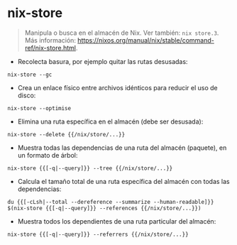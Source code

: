 # nix-store

> Manipula o busca en el almacén de Nix.
> Ver también: `nix store.3`.
> Más información: <https://nixos.org/manual/nix/stable/command-ref/nix-store.html>.

- Recolecta basura, por ejemplo quitar las rutas desusadas:

`nix-store --gc`

- Crea un enlace físico entre archivos idénticos para reducir el uso de disco:

`nix-store --optimise`

- Elimina una ruta específica en el almacén (debe ser desusada):

`nix-store --delete {{/nix/store/...}}`

- Muestra todas las dependencias de una ruta del almacén (paquete), en un formato de árbol:

`nix-store {{[-q|--query]}} --tree {{/nix/store/...}}`

- Calcula el tamaño total de una ruta específica del almacén con todas las dependencias:

`du {{[-cLsh|--total --dereference --summarize --human-readable]}} $(nix-store {{[-q|--query]}} --references {{/nix/store/...}})`

- Muestra todos los dependientes de una ruta particular del almacén:

`nix-store {{[-q|--query]}} --referrers {{/nix/store/...}}`
